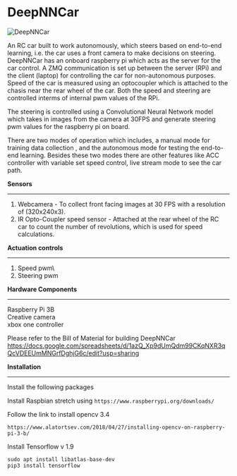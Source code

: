 # DeepNNCar

![DeepNNCar](https://github.com/scope-lab-vu/deep-nn-car/blob/master/car.png)

An RC car built to work autonomously, which steers based on end-to-end learning, i.e. the car uses a front camera to make decisions on steering. DeepNNCar has an onboard raspberry pi which acts as the server for the car control. A ZMQ communication is set up between the server (RPi) and the client (laptop) for controlling the car for non-autonomous purposes. Speed of the car is measured using an optocoupler which is attached to the chasis near the rear wheel of the car. Both the speed and steering are controlled interms of internal pwm values of the RPi.

The steering is controlled using a Convolutional Neural Network model which takes in images from the camera at 30FPS and generate steering pwm values for the raspberry pi on board. 

There are two modes of operation which includes, a manual mode for training data collection , and the autonomous mode for testing the end-to-end learning. Besides these two modes there are other features like ACC controller with variable set speed control, live stream mode to see the car path.

**Sensors**
*****
1) Webcamera - To collect front facing images at 30 FPS with a resolution of (320x240x3).
2) IR Opto-Coupler speed sensor - Attached at the rear wheel of the RC car to count the number of revolutions, which is used for speed calculations. 

**Actuation controls**
*****
1) Speed pwm\
2) Steering pwm

**Hardware Components**
*****
Raspberry Pi 3B\
Creative camera\
xbox one controller

Please refer to the Bill of Material for building DeepNNCar  https://docs.google.com/spreadsheets/d/1azQ_Xp9dUmQdm99CKqNXR3qQcVDEEUmMNGrfDghjG6c/edit?usp=sharing

**Installation**
*****
Install the following packages

Install Raspbian stretch using ```https://www.raspberrypi.org/downloads/```

Follow the link to install opencv 3.4 
```
https://www.alatortsev.com/2018/04/27/installing-opencv-on-raspberry-pi-3-b/
```

Install Tensorflow v 1.9
```
sudo apt install libatlas-base-dev
pip3 install tensorflow
```




